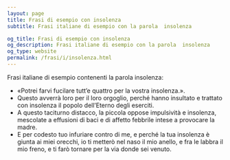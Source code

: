 ```yaml
---
layout: page
title: Frasi di esempio con insolenza 
subtitle: Frasi italiane di esempio con la parola  insolenza

og_title: Frasi di esempio con insolenza 
og_description: Frasi italiane di esempio con la parola  insolenza
og_type: website
permalink: /frasi/i/insolenza.html
---
```


Frasi italiane di esempio contenenti la parola insolenza:


- «Potrei farvi fucilare tutt’e quattro per la vostra insolenza.».
- Questo avverrà loro per il loro orgoglio, perché hanno insultato e trattato con insolenza il popolo dell’Eterno degli eserciti.
- A questo taciturno distacco, la piccola oppose impulsività e insolenza, mescolate a effusioni di baci e di affetto febbrile intese a provocare la madre.
- E per codesto tuo infuriare contro di me, e perché la tua insolenza è giunta ai miei orecchi, io ti metterò nel naso il mio anello, e fra le labbra il mio freno, e ti farò tornare per la via donde sei venuto.
